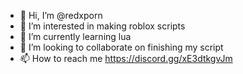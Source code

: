 - 👋 Hi, I’m @redxporn
- 👀 I’m interested in making roblox scripts
- 🌱 I’m currently learning lua
- 💞️ I’m looking to collaborate on finishing my script
- 📫 How to reach me https://discord.gg/xE3dtkgvJm

<!---
redxporn/redxporn is a ✨ special ✨ repository because its `README.md` (this file) appears on your GitHub profile.
You can click the Preview link to take a look at your changes.
--->
